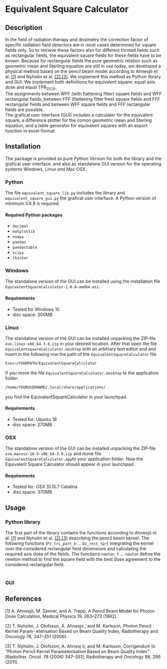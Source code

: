 # Equivalent Square Calculator

## Description
In the field of radiation therapy and dosimetry the correction factor of specific radiation field detectors are in most cases determined for square fields only. So to retrieve these factors also for different formed fields such as rectangular fields, the equivalent square fields for these fields have to be known. Because for rectangular fields the pure geometric relation such as geometric mean and Sterling equation are still in use today, we developed a physical method based on the pencil beam model according to Ahnesjö et al. [[1]](#1) and Nyholm et al. [[2]](#2),[[3]](#3). We implement this method as Python library and GUI.
We implement both definitions for equivalent square: equal axis dose and equal TPR<sub>20,10</sub>.<br>
The assignments between WFF (with flattening filter) square fields and WFF rectangular fields, between FFF (flattening filter free) square fields and FFF rectangular fields and between WFF square fields and FFF rectangular fields are possible.<br>
The grafical user interface (GUI) includes a calculater for the equivalent square, a difference plotter for the comon geometric mean and Sterling equation, and a table generator for equivalent squares with an export function in excel-format.

## Installation
The package is provided as pure Python Version for both the library and the grafical user interface, and also as standalone GUI version for the operating systems Windows, Linux and Mac OSX.

### Python
The file `equivalent_square_lib.py` includes the library and `equivalent_square_gui.py` the grafical user interface. A Python version of minimum 3.6.9 is required. 

#### Required Python packages
* `decimal`
* `matplotlib`
* `numpy`
* `pandas`
* `pandastable`
* `scipy`
* `tkinter`


### Windows
The standalone version of the GUI can be installed using the installation file `EquivalentSquareCalculator-1.0.0-amd64.msi`.
#### Requirements
* Tested for Windows 10
* disc space: 300MB
### Linux
The standalone version of the GUI can be installed unpacking the ZIP-file `exe.linux-x86_64-3.6.zip` in your desired location. After that open the file `EquivalentSquareCalculator.desktop` with an arbitrary text editor and and insert in the following row the path of the `EquivalentSquareCalculator` file

  ```sh
  Exec=/YOURPATH/EquivalentSquareCalculator
  ```
If you move the file `EquivalentSquareCalculator.desktop` to the application folder:

  ```sh
  /home/YOURUSERNAME/.local/share/applications/
  ```
you find the EquivalentSquareCalculator in your launchpad.

#### Requirements
* Tested for: Ubuntu 18
* disc space: 270MB

### OSX
The standalone version of the GUI can be installed unpacking the ZIP-file `exe.macosx-10.9-x86_64-3.9.zip` and move file `EquivalentSquareCalculator.app`to your application folder. Now the Equivalent Square Calculator should appear in your launchpad.

#### Requirements
* Tested for: OSX 10.15.7 Catalina
* disc space: 370MB

## Usage

### Python library
The first part of the library contains the functions according to Ahnesjö et al. [[1]](#1) and Nyholm et al. [[2]](#2),[[3]](#3) describing the pencil beam kernel. The following functions (`Pz_tri_part_b` ... `Dz_rect_tpr`) integrating the kernel over the considered rectangular field dimensions and calculating the required axis dose of the fields. The functions `newton_f` ... `newton` define the newton method to find the square field with the best dose agreement to the considered rectangular field.<br><br>


### GUI


## References
<a id="1">[1]</a> 
A. Ahnesjö, M. Saxner, and A. Trepp, A Pencil Beam Model for Photon Dose Calculation, Medical Physics 19, 263–273 (1992).

<a id="2">[2]</a> 
T. Nyholm, J. Olofsson, A. Ahnesjo ̈, and M. Karlsson, Photon Pencil Kernel Param- eterisation Based on Beam Quality Index, Radiotherapy and Oncology 78, 347–351 (2006).

<a id="3">[3]</a> 
T. Nyholm, J. Olofsson, A. Ahnesj ̈o, and M. Karlsson, Corrigendum to “Photon Pencil Kernel Parameterisation Based on Beam Quality Index” [Radiother. Oncol. 78 (2006) 347–351], Radiotherapy and Oncology 98, 286 (2011).
